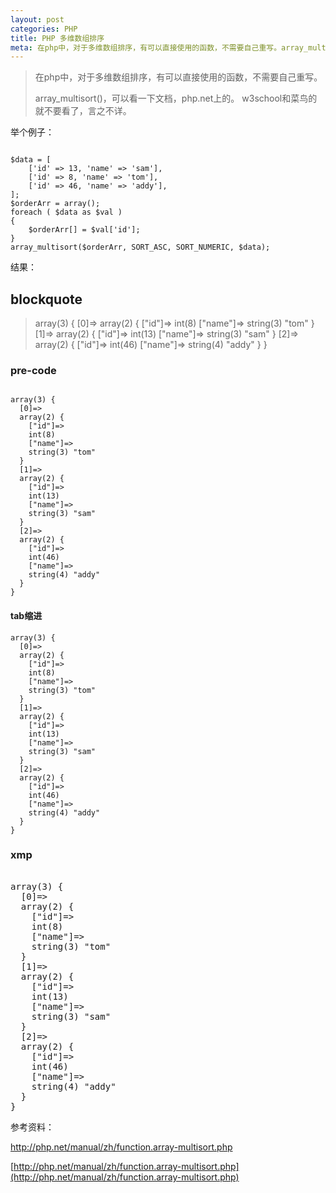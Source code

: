 ```yaml
---
layout: post
categories: PHP
title: PHP 多维数组排序
meta: 在php中，对于多维数组排序，有可以直接使用的函数，不需要自己重写。array_multisort()，可以看一下文档，php.net上的。w3school和菜鸟的就不要看了，言之不详。
---
```


> 在php中，对于多维数组排序，有可以直接使用的函数，不需要自己重写。
> 
> array_multisort()，可以看一下文档，php.net上的。
> w3school和菜鸟的就不要看了，言之不详。

举个例子：
<pre><code>
$data = [
    ['id' => 13, 'name' => 'sam'],
    ['id' => 8, 'name' => 'tom'],
    ['id' => 46, 'name' => 'addy'],
];
$orderArr = array();
foreach ( $data as $val )
{
    $orderArr[] = $val['id'];
}
array_multisort($orderArr, SORT_ASC, SORT_NUMERIC, $data); 
</code></pre>

结果：

## blockquote
<blockquote>
array(3) {
  [0]=>
  array(2) {
    ["id"]=>
    int(8)
    ["name"]=>
    string(3) "tom"
  }
  [1]=>
  array(2) {
    ["id"]=>
    int(13)
    ["name"]=>
    string(3) "sam"
  }
  [2]=>
  array(2) {
    ["id"]=>
    int(46)
    ["name"]=>
    string(4) "addy"
  }
}
</blockquote>

### pre-code
<pre><code>
array(3) {
  [0]=>
  array(2) {
    ["id"]=>
    int(8)
    ["name"]=>
    string(3) "tom"
  }
  [1]=>
  array(2) {
    ["id"]=>
    int(13)
    ["name"]=>
    string(3) "sam"
  }
  [2]=>
  array(2) {
    ["id"]=>
    int(46)
    ["name"]=>
    string(4) "addy"
  }
}
</code></pre>

#### tab缩进
    array(3) {
      [0]=>
      array(2) {
        ["id"]=>
        int(8)
        ["name"]=>
        string(3) "tom"
      }
      [1]=>
      array(2) {
        ["id"]=>
        int(13)
        ["name"]=>
        string(3) "sam"
      }
      [2]=>
      array(2) {
        ["id"]=>
        int(46)
        ["name"]=>
        string(4) "addy"
      }
    }

### xmp
<xmp>
array(3) {
  [0]=>
  array(2) {
    ["id"]=>
    int(8)
    ["name"]=>
    string(3) "tom"
  }
  [1]=>
  array(2) {
    ["id"]=>
    int(13)
    ["name"]=>
    string(3) "sam"
  }
  [2]=>
  array(2) {
    ["id"]=>
    int(46)
    ["name"]=>
    string(4) "addy"
  }
}
</xmp>


参考资料：

<a href="http://php.net/manual/zh/function.array-multisort.php" target="_blank">http://php.net/manual/zh/function.array-multisort.php</a>

[http://php.net/manual/zh/function.array-multisort.php](http://php.net/manual/zh/function.array-multisort.php)
